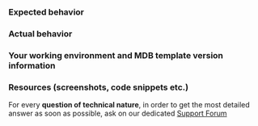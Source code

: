 ### Expected behavior

### Actual behavior

### Your working environment and MDB template version information

### Resources (screenshots, code snippets etc.)

For every **question of technical nature**, in order to get the most detailed answer as soon as possible, ask on our dedicated [Support Forum](https://mdbootstrap.com/support/)
